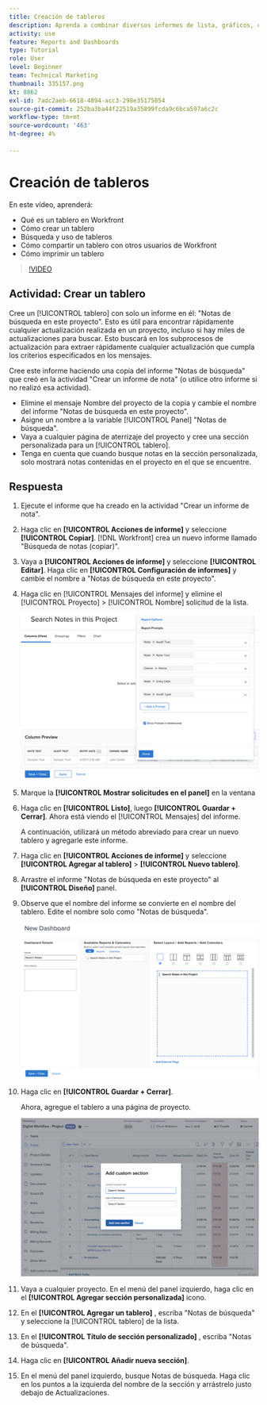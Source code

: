 ```yaml
---
title: Creación de tableros
description: Aprenda a combinar diversos informes de lista, gráficos, calendarios y páginas web externas en un tablero de Workfront.
activity: use
feature: Reports and Dashboards
type: Tutorial
role: User
level: Beginner
team: Technical Marketing
thumbnail: 335157.png
kt: 8862
exl-id: 7adc2aeb-6618-4894-acc3-298e35175854
source-git-commit: 252ba3ba44f22519a35899fcda9c6bca597a6c2c
workflow-type: tm+mt
source-wordcount: '463'
ht-degree: 4%

---
```


# Creación de tableros

En este vídeo, aprenderá:

* Qué es un tablero en Workfront
* Cómo crear un tablero
* Búsqueda y uso de tableros
* Cómo compartir un tablero con otros usuarios de Workfront
* Cómo imprimir un tablero

>[!VIDEO](https://video.tv.adobe.com/v/335157/?quality=12)

## Actividad: Crear un tablero

Cree un [!UICONTROL tablero] con solo un informe en él: &quot;Notas de búsqueda en este proyecto&quot;. Esto es útil para encontrar rápidamente cualquier actualización realizada en un proyecto, incluso si hay miles de actualizaciones para buscar. Esto buscará en los subprocesos de actualización para extraer rápidamente cualquier actualización que cumpla los criterios especificados en los mensajes.

Cree este informe haciendo una copia del informe &quot;Notas de búsqueda&quot; que creó en la actividad &quot;Crear un informe de nota&quot; (o utilice otro informe si no realizó esa actividad).

* Elimine el mensaje Nombre del proyecto de la copia y cambie el nombre del informe &quot;Notas de búsqueda en este proyecto&quot;.
* Asigne un nombre a la variable [!UICONTROL Panel] &quot;Notas de búsqueda&quot;.
* Vaya a cualquier página de aterrizaje del proyecto y cree una sección personalizada para un [!UICONTROL tablero].
* Tenga en cuenta que cuando busque notas en la sección personalizada, solo mostrará notas contenidas en el proyecto en el que se encuentre.

## Respuesta

1. Ejecute el informe que ha creado en la actividad &quot;Crear un informe de nota&quot;.
1. Haga clic en **[!UICONTROL Acciones de informe]** y seleccione **[!UICONTROL Copiar]**. [!DNL Workfront] crea un nuevo informe llamado &quot;Búsqueda de notas (copiar)&quot;.
1. Vaya a **[!UICONTROL Acciones de informe]** y seleccione **[!UICONTROL Editar]**. Haga clic en **[!UICONTROL Configuración de informes]** y cambie el nombre a &quot;Notas de búsqueda en este proyecto&quot;.
1. Haga clic en [!UICONTROL Mensajes del informe] y elimine el [!UICONTROL Proyecto] > [!UICONTROL Nombre] solicitud de la lista.

   ![Una imagen de la pantalla para crear un tablero nuevo](assets/edit-report-prompts.png)

1. Marque la **[!UICONTROL Mostrar solicitudes en el panel]** en la ventana
1. Haga clic en **[!UICONTROL Listo]**, luego **[!UICONTROL Guardar + Cerrar]**. Ahora está viendo el [!UICONTROL Mensajes] del informe.

   A continuación, utilizará un método abreviado para crear un nuevo tablero y agregarle este informe.

1. Haga clic en **[!UICONTROL Acciones de informe]** y seleccione **[!UICONTROL Agregar al tablero]** > **[!UICONTROL Nuevo tablero]**.
1. Arrastre el informe &quot;Notas de búsqueda en este proyecto&quot; al **[!UICONTROL Diseño]** panel.
1. Observe que el nombre del informe se convierte en el nombre del tablero. Edite el nombre solo como &quot;Notas de búsqueda&quot;.

   ![Una imagen de la pantalla para crear un tablero nuevo](assets/create-dashboard.png)

1. Haga clic en **[!UICONTROL Guardar + Cerrar]**.

   Ahora, agregue el tablero a una página de proyecto.

   ![Una imagen de la pantalla para crear un tablero nuevo](assets/add-custom-section.png)

1. Vaya a cualquier proyecto. En el menú del panel izquierdo, haga clic en el **[!UICONTROL Agregar sección personalizada]** icono.
1. En el **[!UICONTROL Agregar un tablero]** , escriba &quot;Notas de búsqueda&quot; y seleccione la [!UICONTROL tablero] de la lista.
1. En el **[!UICONTROL Título de sección personalizado]** , escriba &quot;Notas de búsqueda&quot;.
1. Haga clic en **[!UICONTROL Añadir nueva sección]**.
1. En el menú del panel izquierdo, busque Notas de búsqueda. Haga clic en los puntos a la izquierda del nombre de la sección y arrástrelo justo debajo de Actualizaciones.
